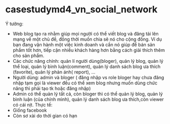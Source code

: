 # casestudymd4_vn_social_network
Ý tưởng:
- Web blog tạo ra nhằm giúp mọi người có thể viết blog và đăng tải lên mạng về một chủ đề, đồng thời muốn chia sẽ nó cho cộng đồng. Ví dụ bạn đang vận hành một việc kinh doanh và cần nó giúp để bán sản phẩm tốt hơn, tiếp cận nhiều khách hàng hơn bằng cách giải thích thêm cho sản phẩm.
- Các chức năng chính: quản lí người dùng(bloger), quản lý blog, quản lý thể loại, quản lý bình luận(comment),  quản lý danh sách blog ưa thích (favorite), quản lý phản ánh( report),  ...
- Người dùng: admin và bloger ( đăng nhập vs role bloger hay chưa đăng nhập tạm gọi là viewer đều có thể xem blog nhưng muốn dùng chức năng thì phải tạo tk hoặc đăng nhập)
- Admin có thể quản lý tất cả, còn bloger thì có thể quản lý blog, quản lý bình luận (của chính mình), quản lý danh sách blog ưa thích,còn viewer có cái nịt.
Thực tế:
- Giống facebook
- Còn sơ xài do thời gian có hạn
